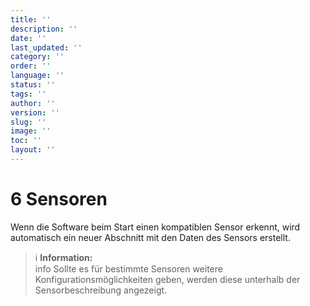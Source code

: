 ```yaml
---
title: ''
description: ''
date: ''
last_updated: ''
category: ''
order: ''
language: ''
status: ''
tags: ''
author: ''
version: ''
slug: ''
image: ''
toc: ''
layout: ''
---
```

# 6 Sensoren

Wenn die Software beim Start einen kompatiblen Sensor erkennt, wird automatisch ein neuer Abschnitt mit den Daten des Sensors erstellt.
> ℹ️ **Information:**  
> info
Sollte es für bestimmte Sensoren weitere Konfigurationsmöglichkeiten geben, werden diese unterhalb der Sensorbeschreibung angezeigt.
